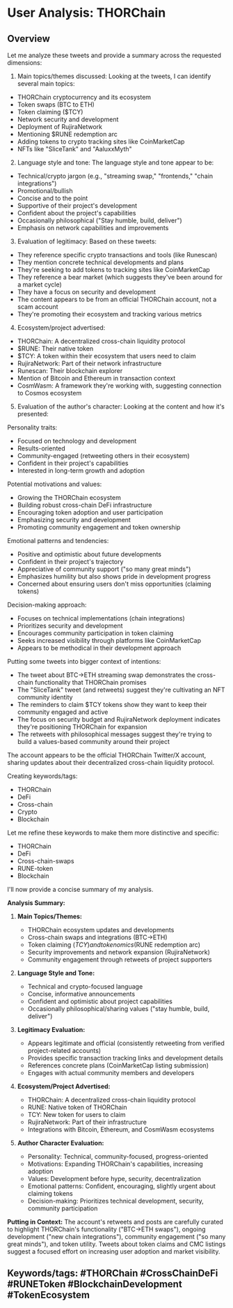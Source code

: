 # User Analysis: THORChain

## Overview

<think>
Let me analyze these tweets and provide a summary across the requested dimensions:

1. Main topics/themes discussed:
Looking at the tweets, I can identify several main topics:
- THORChain cryptocurrency and its ecosystem
- Token swaps (BTC to ETH)
- Token claiming ($TCY)
- Network security and development
- Deployment of RujiraNetwork
- Mentioning $RUNE redemption arc
- Adding tokens to crypto tracking sites like CoinMarketCap
- NFTs like "SliceTank" and "AaluxxMyth"

2. Language style and tone:
The language style and tone appear to be:
- Technical/crypto jargon (e.g., "streaming swap," "frontends," "chain integrations")
- Promotional/bullish
- Concise and to the point
- Supportive of their project's development
- Confident about the project's capabilities
- Occasionally philosophical ("Stay humble, build, deliver")
- Emphasis on network capabilities and improvements

3. Evaluation of legitimacy:
Based on these tweets:
- They reference specific crypto transactions and tools (like Runescan)
- They mention concrete technical developments and plans
- They're seeking to add tokens to tracking sites like CoinMarketCap
- They reference a bear market (which suggests they've been around for a market cycle)
- They have a focus on security and development
- The content appears to be from an official THORChain account, not a scam account
- They're promoting their ecosystem and tracking various metrics

4. Ecosystem/project advertised:
- THORChain: A decentralized cross-chain liquidity protocol
- $RUNE: Their native token
- $TCY: A token within their ecosystem that users need to claim
- RujiraNetwork: Part of their network infrastructure
- Runescan: Their blockchain explorer
- Mention of Bitcoin and Ethereum in transaction context
- CosmWasm: A framework they're working with, suggesting connection to Cosmos ecosystem

5. Evaluation of the author's character:
Looking at the content and how it's presented:

Personality traits:
- Focused on technology and development
- Results-oriented
- Community-engaged (retweeting others in their ecosystem)
- Confident in their project's capabilities
- Interested in long-term growth and adoption

Potential motivations and values:
- Growing the THORChain ecosystem
- Building robust cross-chain DeFi infrastructure
- Encouraging token adoption and user participation
- Emphasizing security and development
- Promoting community engagement and token ownership

Emotional patterns and tendencies:
- Positive and optimistic about future developments
- Confident in their project's trajectory
- Appreciative of community support ("so many great minds")
- Emphasizes humility but also shows pride in development progress
- Concerned about ensuring users don't miss opportunities (claiming tokens)

Decision-making approach:
- Focuses on technical implementations (chain integrations)
- Prioritizes security and development
- Encourages community participation in token claiming
- Seeks increased visibility through platforms like CoinMarketCap
- Appears to be methodical in their development approach

Putting some tweets into bigger context of intentions:
- The tweet about BTC→ETH streaming swap demonstrates the cross-chain functionality that THORChain promises
- The "SliceTank" tweet (and retweets) suggest they're cultivating an NFT community identity
- The reminders to claim $TCY tokens show they want to keep their community engaged and active
- The focus on security budget and RujiraNetwork deployment indicates they're positioning THORChain for expansion
- The retweets with philosophical messages suggest they're trying to build a values-based community around their project

The account appears to be the official THORChain Twitter/X account, sharing updates about their decentralized cross-chain liquidity protocol.

Creating keywords/tags:
- THORChain
- DeFi
- Cross-chain
- Crypto
- Blockchain

Let me refine these keywords to make them more distinctive and specific:
- THORChain
- DeFi
- Cross-chain-swaps
- RUNE-token
- Blockchain

I'll now provide a concise summary of my analysis.
</think>

**Analysis Summary:**

1. **Main Topics/Themes:**
   - THORChain ecosystem updates and developments
   - Cross-chain swaps and integrations (BTC→ETH)
   - Token claiming ($TCY) and tokenomics ($RUNE redemption arc)
   - Security improvements and network expansion (RujiraNetwork)
   - Community engagement through retweets of project supporters

2. **Language Style and Tone:**
   - Technical and crypto-focused language
   - Concise, informative announcements
   - Confident and optimistic about project capabilities
   - Occasionally philosophical/sharing values ("stay humble, build, deliver")

3. **Legitimacy Evaluation:**
   - Appears legitimate and official (consistently retweeting from verified project-related accounts)
   - Provides specific transaction tracking links and development details
   - References concrete plans (CoinMarketCap listing submission)
   - Engages with actual community members and developers

4. **Ecosystem/Project Advertised:**
   - THORChain: A decentralized cross-chain liquidity protocol
   - RUNE: Native token of THORChain
   - TCY: New token for users to claim
   - RujiraNetwork: Part of their infrastructure
   - Integrations with Bitcoin, Ethereum, and CosmWasm ecosystems

5. **Author Character Evaluation:**
   - Personality: Technical, community-focused, progress-oriented
   - Motivations: Expanding THORChain's capabilities, increasing adoption
   - Values: Development before hype, security, decentralization
   - Emotional patterns: Confident, encouraging, slightly urgent about claiming tokens
   - Decision-making: Prioritizes technical development, security, community participation

**Putting in Context:**
The account's retweets and posts are carefully curated to highlight THORChain's functionality ("BTC→ETH swaps"), ongoing development ("new chain integrations"), community engagement ("so many great minds"), and token utility. Tweets about token claims and CMC listings suggest a focused effort on increasing user adoption and market visibility.

**Keywords/tags:**
#THORChain #CrossChainDeFi #RUNEToken #BlockchainDevelopment #TokenEcosystem
---
